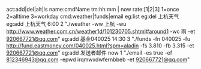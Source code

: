 act:add|del|alt|ls
name:cmdName
tm:hh:mm | now
rate:[1|2|3] 1=once 2=alltime 3=workday
cmd:weather|funds|email
eg:list
eg:del 上杭天气
eg:add 上杭天气 6:00 2 "./weather -ww 上杭 -wu http://www.weather.com.cn/weather1d/101230705.shtml#around1 -wc 雨 -et 920667721@qq.com" 
eg:add 基金040025 14:30 3 "./funds -fn 040025 -fu http://fund.eastmoney.com/040025.html?spm=aladin -fs 3.810 -fb 3.315 -et 920667721@qq.com" 
eg:add 发送者邮件 now 1 "./email -es true -ef 812346943@qq.com -epwd irqmwxdwfernbbeb -et 920667721@qq.com"